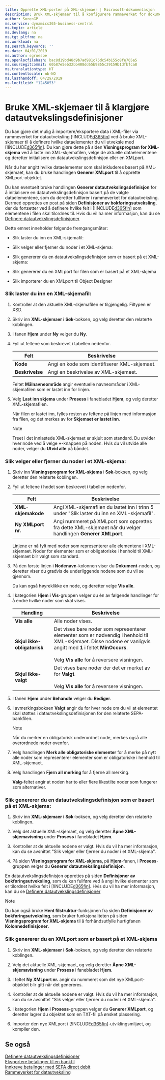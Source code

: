 ```yaml
---
title: Opprette XML-porter på XML-skjemaer | Microsoft-dokumentasjon
description: Bruk XML-skjemaer til å konfigurere rammeverket for dokumentutveksling.
author: SorenGP
ms.service: dynamics365-business-central
ms.topic: article
ms.devlang: na
ms.tgt_pltfrm: na
ms.workload: na
ms.search.keywords: ''
ms.date: 04/01/2019
ms.author: sgroespe
ms.openlocfilehash: bac8d19bd48d9b7ad981c75dc54b155c8fe765a5
ms.sourcegitcommit: 60b87e5eb32bb408dd65b9855c29159b1dfbfca8
ms.translationtype: HT
ms.contentlocale: nb-NO
ms.lasthandoff: 04/29/2019
ms.locfileid: "1245053"
---
```

# <a name="use-xml-schemas-to-prepare-data-exchange-definitions"></a>Bruke XML-skjemaer til å klargjøre datautvekslingsdefinisjoner
Du kan gjøre det mulig å importere/eksportere data i XML-filer via rammeverket for datautveksling [!INCLUDE[d365fin](includes/d365fin_md.md)] ved å bruke XML-skjemaer til å definere hvilke dataelementer du vil utveksle med [!INCLUDE[d365fin](includes/d365fin_md.md)]. Du kan gjøre dette på siden **Visningsprogram for XML-skjema** ved å laste inn XML-skjemafilen, velge de aktuelle dataelementene og deretter initialisere en datautvekslingsdefinisjon eller en XMLport.  

 Når du har angitt hvilke dataelementer som skal inkluderes basert på XML-skjemaet, kan du bruke handlingen **Generer XMLport** til å opprette XMLport-objektet.  

 Du kan eventuelt bruke handlingen **Generer datautvekslingsdefinisjon** for å initialisere en datautvekslingsdefinisjon basert på de valgte dataelementene, som du deretter fullfører i rammeverket for datautveksling. Dermed opprettes en post på siden **Definisjoner av bokføringsutveksling**, der du fortsetter ved å definere hvilke felt i [!INCLUDE[d365fin](includes/d365fin_md.md)] som elementene i filen skal tilordnes til. Hvis du vil ha mer informasjon, kan du se [Definere datautvekslingsdefinisjoner](across-how-to-set-up-data-exchange-definitions.md)  

 Dette emnet inneholder følgende fremgangsmåter:  

-   Slik laster du inn en XML-skjemafil:  

-   Slik velger eller fjerner du noder i et XML-skjema:  

-   Slik genererer du en datautvekslingsdefinisjon som er basert på et XML-skjema:  

-   Slik genererer du en XMLport for filen som er basert på et XML-skjema  

-   Slik importerer du en XMLport til Object Designer  

### <a name="to-load-an-xml-schema-file"></a>Slik laster du inn en XML-skjemafil:  

1.  Kontroller at den aktuelle XML-skjemafilen er tilgjengelig. Filtypen er XSD.  

2.  Skriv inn **XML-skjemaer** i **Søk**-boksen, og velg deretter den relaterte koblingen.  

3.  I fanen **Hjem** under **Ny** velger du **Ny**.  

4.  Fyll ut feltene som beskrevet i tabellen nedenfor.  

    |Felt|Beskrivelse|  
    |---------------------------------|---------------------------------------|  
    |**Kode**|Angi en kode som identifiserer XML-skjemaet.|  
    |**Beskrivelse**|Angi en beskrivelse av XML-skjemaet.|  

     Feltet **Målnavneområde** angir eventuelle navneområder i XML-skjemafilen som er lastet inn for linjen.  

5.  Velg **Last inn skjema** under **Prosess** i fanebladet **Hjem**, og velg deretter XML-skjemafilen.  

     Når filen er lastet inn, fylles resten av feltene på linjen med informasjon fra filen, og det merkes av for **Skjemaet er lastet inn**.  

    > [!NOTE]  
    >  Treet i det innlastede XML-skjemaet er skjult som standard. Du utvider hver node ved å velge **+**-knappen på noden. Hvis du vil utvide alle noder, velger du **Utvid alle** på båndet.  

### <a name="to-select-or-clear-nodes-in-an-xml-schema"></a>Slik velger eller fjerner du noder i et XML-skjema:  

1.  Skriv inn **Visningsprogram for XML-skjema** i **Søk**-boksen, og velg deretter den relaterte koblingen.  

2.  Fyll ut feltene i hodet som beskrevet i tabellen nedenfor.  

    |Felt|Beskrivelse|  
    |---------------------------------|---------------------------------------|  
    |**XML-skjemakode**|Angi XML-skjemafilen du lastet inn i trinn 5 under "Slik laster du inn en XML-skjemafil".|  
    |**Ny XMLport nr.**|Angi nummeret på XMLport som opprettes fra dette XML-skjemaet når du velger handlingen **Generer XMLport**.|  

     Linjene er nå fylt med noder som representerer alle elementene i XML-skjemaet. Noder for elementer som er obligatoriske i henhold til XML-skjemaet blir valgt som standard.  

3.  På den første linjen i **Nodenavn**-kolonnen viser du **Dokument**-noden, og deretter viser du gradvis de underliggende nodene som du vil se gjennom.  

     Du kan også høyreklikke en node, og deretter velge **Vis alle**.  

4.  I kategorien **Hjem** i **Vis**-gruppen velger du én av følgende handlinger for å endre hvilke noder som skal vises.  

    |**Handling**|Beskrivelse|  
    |----------------|---------------------------------------|  
    |**Vis alle**|Alle noder vises.|  
    |**Skjul ikke-obligatorisk**|Det vises bare noder som representerer elementer som er nødvendig i henhold til XML-skjemaet. Disse nodene er vanligvis angitt med **1** i feltet **MinOccurs**.<br /><br /> Velg **Vis alle** for å reversere visningen.|  
    |**Skjul ikke-valgt**|Det vises bare noder der det er merket av for **Valgt**.<br /><br /> Velg **Vis alle** for å reversere visningen.|  

5.  I fanen **Hjem** under **Behandle** velger du **Rediger**.  

6.  I avmerkingsboksen **Valgt** angir du for hver node om du vil at elementet skal støttes i datautvekslingsdefinisjonen for den relaterte SEPA-bankfilen.  

    > [!NOTE]  
    >  Når du merker en obligatorisk underordnet node, merkes også alle overordnede noder ovenfor.  

7.  Velg handlingen **Merk alle obligatoriske elementer** for å merke på nytt alle noder som representerer elementer som er obligatoriske i henhold til XML-skjemaet.  

8.  Velg handlingen **Fjern all merking** for å fjerne all merking.  

     **Valg**-feltet angir at noden har to eller flere likestilte noder som fungerer som alternativer.  

### <a name="to-generate-a-data-exchange-definition-that-is-based-on-an-xml-schema"></a>Slik genererer du en datautvekslingsdefinisjon som er basert på et XML-skjema:  

1.  Skriv inn **XML-skjemaer** i **Søk**-boksen, og velg deretter den relaterte koblingen.  

2.  Velg det aktuelle XML-skjemaet, og velg deretter **Åpne XML-skjemavisning** under **Prosess** i fanebladet **Hjem**.  

3.  Kontroller at de aktuelle nodene er valgt. Hvis du vil ha mer informasjon, kan du se avsnittet "Slik velger eller fjerner du noder i et XML-skjema".  

4.  På siden **Visningsprogram for XML-skjema**, på **Hjem**-fanen, i **Prosess**-gruppen velger du **Generer datautvekslingsdefinisjon**.  

 En datautvekslingsdefinisjon opprettes på siden **Definisjoner av bokføringsutveksling**, som du kan fullføre ved å angi hvilke elementer som er tilordnet hvilke felt i [!INCLUDE[d365fin](includes/d365fin_md.md)]. Hvis du vil ha mer informasjon, kan du se [Definere datautvekslingsdefinisjoner](across-how-to-set-up-data-exchange-definitions.md)  

> [!NOTE]  
>  Du kan også bruke **Hent filstruktur**-funksjonen fra siden **Definisjoner av bokføringsutveksling**, som bruker funksjonaliteten på siden **Visningsprogram for XML-skjema** til å forhåndsutfylle hurtigfanen **Kolonnedefinisjoner**.  

### <a name="to-generate-an-xmlport-that-is-based-on-an-xml-schema"></a>Slik genererer du en XMLport som er basert på et XML-skjema  

1.  Skriv inn **XML-skjemaer** i **Søk**-boksen, og velg deretter den relaterte koblingen.  

2.  Velg det aktuelle XML-skjemaet, og velg deretter **Åpne XML-skjemavisning** under **Prosess** i fanebladet **Hjem**.  

3.  I feltet **Ny XMLport nr.** angir du nummeret som det nye XMLport-objektet blir gitt når det genereres.  

4.  Kontroller at de aktuelle nodene er valgt. Hvis du vil ha mer informasjon, kan du se avsnittet "Slik velger eller fjerner du noder i et XML-skjema".  

5.  I kategorien **Hjem** i **Prosess**-gruppen velger du **Generer XMLport**, og deretter lagrer du objektet som en TXT-fil på ønsket plassering.  

6. Importer den nye XMLport i [!INCLUDE[d365fin](includes/d365fin_md.md)]-utviklingsmiljøet, og kompiler den.

## <a name="see-also"></a>Se også  
[Definere datautvekslingsdefinisjoner](across-how-to-set-up-data-exchange-definitions.md)   
[Eksportere betalinger til en bankfil](payables-how-export-payments-bank-file.md)   
[Innkreve betalinger med SEPA direct debit](finance-collect-payments-with-sepa-direct-debit.md)   
[Rammeverket for datautveksling](across-about-the-data-exchange-framework.md)
